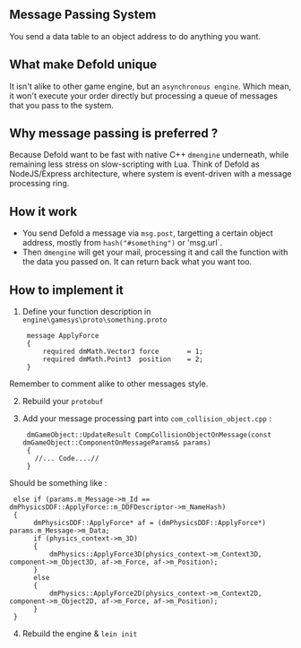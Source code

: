 ## Message Passing System 
You send a data table to an object address to do anything you want.


## What make Defold unique 
It isn't alike to other game engine, but an `asynchronous engine`. 
Which mean, it won't execute your order directly but processing a queue of messages that you pass to the system.


## Why message passing is preferred ?
Because Defold want to be fast with native C++ `dmengine` underneath, while remaining less stress on slow-scripting with Lua. Think of Defold as NodeJS/Express architecture, where system is event-driven with a message processing ring.

## How it work 
- You send Defold a message via `msg.post`, targetting a certain object address, mostly from `hash("#something")` or 'msg.url`. 
- Then `dmengine` will get your mail, processing it and call the function with the data you passed on. It can return back what you want too.

## How to implement it
1. Define your function description in `engine\gamesys\proto\something.proto`

        message ApplyForce
        {
            required dmMath.Vector3 force       = 1;
            required dmMath.Point3  position    = 2;
        }
        
Remember to comment alike to other messages style.

2. Rebuild your `protobuf` 

3. Add your message processing part into `com_collision_object.cpp` :

        dmGameObject::UpdateResult CompCollisionObjectOnMessage(const dmGameObject::ComponentOnMessageParams& params)
        {
          //... Code....//
        }
        
Should be something like :


     else if (params.m_Message->m_Id == dmPhysicsDDF::ApplyForce::m_DDFDescriptor->m_NameHash)
     {
          dmPhysicsDDF::ApplyForce* af = (dmPhysicsDDF::ApplyForce*) params.m_Message->m_Data;
          if (physics_context->m_3D)
          {
              dmPhysics::ApplyForce3D(physics_context->m_Context3D, component->m_Object3D, af->m_Force, af->m_Position);
          }
          else
          {
              dmPhysics::ApplyForce2D(physics_context->m_Context2D, component->m_Object2D, af->m_Force, af->m_Position);
          }
     }        

4. Rebuild the engine & `lein init`
